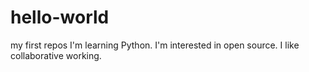 # hello-world
my first repos
I'm learning Python. I'm interested in open source. I like collaborative working.
